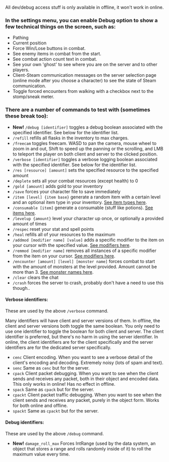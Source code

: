 All dev/debug access stuff is only available in offline, it won't work in online.

### In the settings menu, you can enable Debug option to show a few technical things on the screen, such as:
- Pathing
- Current position
- Force Win/Lose buttons in combat.
- See enemy items in combat from the start.
- See combat action count text in combat.
- See your own 'ghost' to see where you are on the server and to other players.
- Client-Steam communication messages on the server selection page (online mode after you choose a character) to see the state of Steam communication.
- Toggle forced encounters from walking with a checkbox next to the stomp/sneak meter.

### There are a number of commands to test with (sometimes these break too):
- **New!** `/debug [identifier]` toggles a debug boolean associated with the specified identifier. See below for the identifier list.
- `/refill` refills all flasks in the inventory to max charges.
- `/freecam` toggles freecam. WASD to pan the camera, mouse wheel to zoom in and out, Shift to speed up the panning or the scrolling, and LMB to teleport the player on both client and server to the clicked position.
- `/verbose [identifier]` toggles a verbose logging boolean associated with the specified identifier. See below for the identifier list.
- `/res [resource] [amount]` sets the specified resource to the specified amount 
- `/deplete` sets all your combat resources (except health) to 0
- `/gold [amount]` adds gold to your inventory
- `/save` forces your character file to save immediately
- `/item [level] {item base}` generate a random item with a certain level and an optional item type in your inventory. [See item types here](https://docs.google.com/spreadsheets/d/1kxMXg6sl3DrCN6KrCxsOHNGNPFgZGQDFeIrTebnGlh8/edit?pli=1&gid=464949103#gid=464949103).
- `/consumable [item]` generate a consumable (stuff like potions). [See items here](https://docs.google.com/spreadsheets/d/1kxMXg6sl3DrCN6KrCxsOHNGNPFgZGQDFeIrTebnGlh8/edit?pli=1&gid=273484415#gid=273484415).
- `/levelup {amount}` level your character up once, or optionally a provided amount of times
- `/respec` reset your stat and spell points
- `/heal` refills all of your resources to the maximum
- `/addmod [modifier name] [value]` adds a specific modifier to the item on your cursor with the specified value. [See modifiers here](https://docs.google.com/spreadsheets/d/1kxMXg6sl3DrCN6KrCxsOHNGNPFgZGQDFeIrTebnGlh8/edit?pli=1&gid=1961885428#gid=1961885428).
- `/remmod [modifier name]` removes all instances of a specific modifier from the item on your cursor. [See modifiers here](https://docs.google.com/spreadsheets/d/1kxMXg6sl3DrCN6KrCxsOHNGNPFgZGQDFeIrTebnGlh8/edit?pli=1&gid=1961885428#gid=1961885428).
- `/encounter [amount] [level] [monster name]` forces combat to start with the amount of monsters at the level provided. Amount cannot be more than 3. [See monster names here](https://docs.google.com/spreadsheets/d/1kxMXg6sl3DrCN6KrCxsOHNGNPFgZGQDFeIrTebnGlh8/edit?pli=1&gid=1482007302#gid=1482007302).
- `/clear` clears the chat
- `/crash` forces the server to crash, probably don't have a need to use this though..

#### Verbose identifiers:

These are used by the above `/verbose` command.

Many identifiers will have client and server versions of them. In offline, the client and server versions both toggle the same boolean. You only need to use one identifier to toggle the boolean for both client and server. The client identifier is preferred, but there's no harm in using the server identifier. In online, the client identifiers are for the client specifically and the server identifiers are for the dedicated server specifically.

- `cenc` Client encoding. When you want to see a verbose detail of the client's encoding and decoding. Extremely noisy (lots of spam and text).
- `senc` Same as `cenc` but for the server.
- `cpack` Client packet debugging. When you want to see when the client sends and receives any packet, both in their object and encoded data. This only works in online! Has no effect in offline.
- `spack` Same as `cpack` but for the server.
- `cpackt` Client packet traffic debugging. When you want to see when the client sends and receives any packet, purely in the object form. Works for both online and offline.
- `spackt` Same as `cpackt` but for the server.

#### Debug identifiers:

These are used by the above `/debug` command.

- **New!** `damage_roll_max` Forces IntRange (used by the data system, an object that stores a range and rolls randomly inside of it) to roll the maximum value every time.
